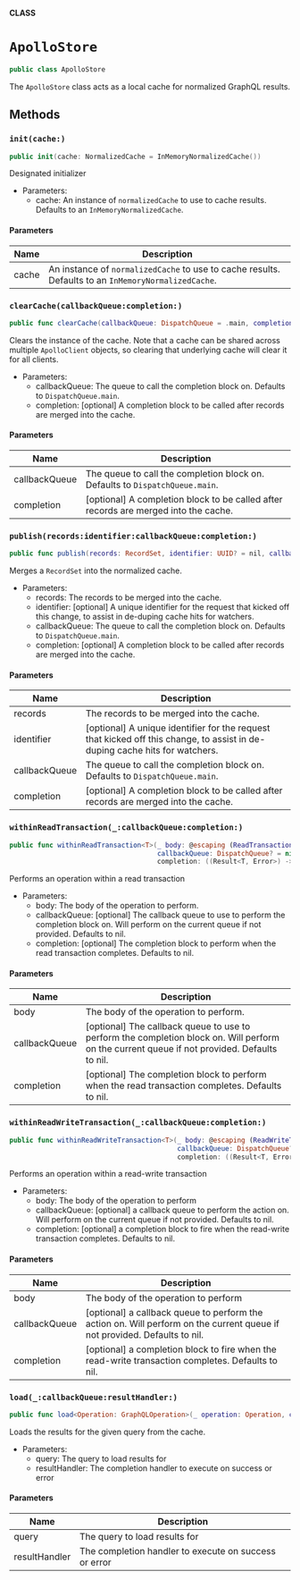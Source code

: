 **CLASS**

# `ApolloStore`

```swift
public class ApolloStore
```

The `ApolloStore` class acts as a local cache for normalized GraphQL results.

## Methods
### `init(cache:)`

```swift
public init(cache: NormalizedCache = InMemoryNormalizedCache())
```

Designated initializer
- Parameters:
  - cache: An instance of `normalizedCache` to use to cache results.
           Defaults to an `InMemoryNormalizedCache`.

#### Parameters

| Name | Description |
| ---- | ----------- |
| cache | An instance of `normalizedCache` to use to cache results. Defaults to an `InMemoryNormalizedCache`. |

### `clearCache(callbackQueue:completion:)`

```swift
public func clearCache(callbackQueue: DispatchQueue = .main, completion: ((Result<Void, Error>) -> Void)? = nil)
```

Clears the instance of the cache. Note that a cache can be shared across multiple `ApolloClient` objects, so clearing that underlying cache will clear it for all clients.

- Parameters:
  - callbackQueue: The queue to call the completion block on. Defaults to `DispatchQueue.main`.
  - completion: [optional] A completion block to be called after records are merged into the cache.

#### Parameters

| Name | Description |
| ---- | ----------- |
| callbackQueue | The queue to call the completion block on. Defaults to `DispatchQueue.main`. |
| completion | [optional] A completion block to be called after records are merged into the cache. |

### `publish(records:identifier:callbackQueue:completion:)`

```swift
public func publish(records: RecordSet, identifier: UUID? = nil, callbackQueue: DispatchQueue = .main, completion: ((Result<Void, Error>) -> Void)? = nil)
```

Merges a `RecordSet` into the normalized cache.
- Parameters:
  - records: The records to be merged into the cache.
  - identifier: [optional] A unique identifier for the request that kicked off this change,
                to assist in de-duping cache hits for watchers.
  - callbackQueue: The queue to call the completion block on. Defaults to `DispatchQueue.main`.
  - completion: [optional] A completion block to be called after records are merged into the cache.

#### Parameters

| Name | Description |
| ---- | ----------- |
| records | The records to be merged into the cache. |
| identifier | [optional] A unique identifier for the request that kicked off this change, to assist in de-duping cache hits for watchers. |
| callbackQueue | The queue to call the completion block on. Defaults to `DispatchQueue.main`. |
| completion | [optional] A completion block to be called after records are merged into the cache. |

### `withinReadTransaction(_:callbackQueue:completion:)`

```swift
public func withinReadTransaction<T>(_ body: @escaping (ReadTransaction) throws -> T,
                                     callbackQueue: DispatchQueue? = nil,
                                     completion: ((Result<T, Error>) -> Void)? = nil)
```

Performs an operation within a read transaction

- Parameters:
  - body: The body of the operation to perform.
  - callbackQueue: [optional] The callback queue to use to perform the completion block on. Will perform on the current queue if not provided. Defaults to nil.
  - completion: [optional] The completion block to perform when the read transaction completes. Defaults to nil.

#### Parameters

| Name | Description |
| ---- | ----------- |
| body | The body of the operation to perform. |
| callbackQueue | [optional] The callback queue to use to perform the completion block on. Will perform on the current queue if not provided. Defaults to nil. |
| completion | [optional] The completion block to perform when the read transaction completes. Defaults to nil. |

### `withinReadWriteTransaction(_:callbackQueue:completion:)`

```swift
public func withinReadWriteTransaction<T>(_ body: @escaping (ReadWriteTransaction) throws -> T,
                                          callbackQueue: DispatchQueue? = nil,
                                          completion: ((Result<T, Error>) -> Void)? = nil)
```

Performs an operation within a read-write transaction

- Parameters:
  - body: The body of the operation to perform
  - callbackQueue: [optional] a callback queue to perform the action on. Will perform on the current queue if not provided. Defaults to nil.
  - completion: [optional] a completion block to fire when the read-write transaction completes. Defaults to nil.

#### Parameters

| Name | Description |
| ---- | ----------- |
| body | The body of the operation to perform |
| callbackQueue | [optional] a callback queue to perform the action on. Will perform on the current queue if not provided. Defaults to nil. |
| completion | [optional] a completion block to fire when the read-write transaction completes. Defaults to nil. |

### `load(_:callbackQueue:resultHandler:)`

```swift
public func load<Operation: GraphQLOperation>(_ operation: Operation, callbackQueue: DispatchQueue? = nil, resultHandler: @escaping GraphQLResultHandler<Operation.Data>)
```

Loads the results for the given query from the cache.

- Parameters:
  - query: The query to load results for
  - resultHandler: The completion handler to execute on success or error

#### Parameters

| Name | Description |
| ---- | ----------- |
| query | The query to load results for |
| resultHandler | The completion handler to execute on success or error |